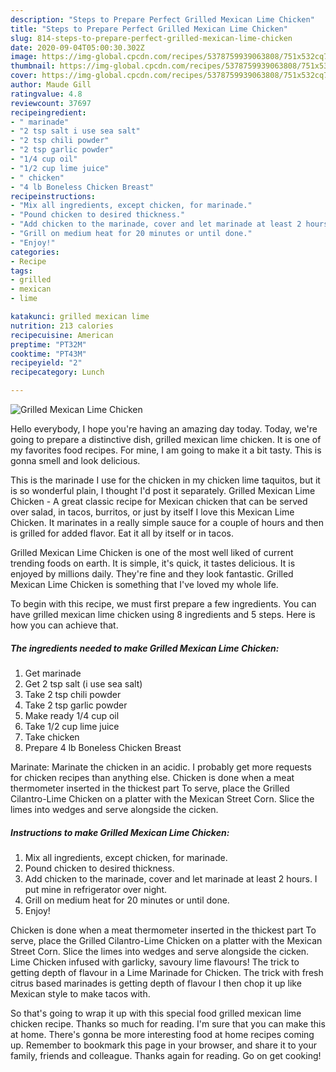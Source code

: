 ```yaml
---
description: "Steps to Prepare Perfect Grilled Mexican Lime Chicken"
title: "Steps to Prepare Perfect Grilled Mexican Lime Chicken"
slug: 814-steps-to-prepare-perfect-grilled-mexican-lime-chicken
date: 2020-09-04T05:00:30.302Z
image: https://img-global.cpcdn.com/recipes/5378759939063808/751x532cq70/grilled-mexican-lime-chicken-recipe-main-photo.jpg
thumbnail: https://img-global.cpcdn.com/recipes/5378759939063808/751x532cq70/grilled-mexican-lime-chicken-recipe-main-photo.jpg
cover: https://img-global.cpcdn.com/recipes/5378759939063808/751x532cq70/grilled-mexican-lime-chicken-recipe-main-photo.jpg
author: Maude Gill
ratingvalue: 4.8
reviewcount: 37697
recipeingredient:
- " marinade"
- "2 tsp salt i use sea salt"
- "2 tsp chili powder"
- "2 tsp garlic powder"
- "1/4 cup oil"
- "1/2 cup lime juice"
- " chicken"
- "4 lb Boneless Chicken Breast"
recipeinstructions:
- "Mix all ingredients, except chicken, for marinade."
- "Pound chicken to desired thickness."
- "Add chicken to the marinade, cover and let marinade at least 2 hours. I put mine in refrigerator over night."
- "Grill on medium heat for 20 minutes or until done."
- "Enjoy!"
categories:
- Recipe
tags:
- grilled
- mexican
- lime

katakunci: grilled mexican lime 
nutrition: 213 calories
recipecuisine: American
preptime: "PT32M"
cooktime: "PT43M"
recipeyield: "2"
recipecategory: Lunch

---
```



![Grilled Mexican Lime Chicken](https://img-global.cpcdn.com/recipes/5378759939063808/751x532cq70/grilled-mexican-lime-chicken-recipe-main-photo.jpg)

Hello everybody, I hope you're having an amazing day today. Today, we're going to prepare a distinctive dish, grilled mexican lime chicken. It is one of my favorites food recipes. For mine, I am going to make it a bit tasty. This is gonna smell and look delicious.

This is the marinade I use for the chicken in my chicken lime taquitos, but it is so wonderful plain, I thought I&#39;d post it separately. Grilled Mexican Lime Chicken - A great classic recipe for Mexican chicken that can be served over salad, in tacos, burritos, or just by itself I love this Mexican Lime Chicken. It marinates in a really simple sauce for a couple of hours and then is grilled for added flavor. Eat it all by itself or in tacos.

Grilled Mexican Lime Chicken is one of the most well liked of current trending foods on earth. It is simple, it's quick, it tastes delicious. It is enjoyed by millions daily. They're fine and they look fantastic. Grilled Mexican Lime Chicken is something that I've loved my whole life.


To begin with this recipe, we must first prepare a few ingredients. You can have grilled mexican lime chicken using 8 ingredients and 5 steps. Here is how you can achieve that.

<!--inarticleads1-->

##### The ingredients needed to make Grilled Mexican Lime Chicken:

1. Get  marinade
1. Get 2 tsp salt (i use sea salt)
1. Take 2 tsp chili powder
1. Take 2 tsp garlic powder
1. Make ready 1/4 cup oil
1. Take 1/2 cup lime juice
1. Take  chicken
1. Prepare 4 lb Boneless Chicken Breast


Marinate: Marinate the chicken in an acidic. I probably get more requests for chicken recipes than anything else. Chicken is done when a meat thermometer inserted in the thickest part To serve, place the Grilled Cilantro-Lime Chicken on a platter with the Mexican Street Corn. Slice the limes into wedges and serve alongside the cicken. 

<!--inarticleads2-->

##### Instructions to make Grilled Mexican Lime Chicken:

1. Mix all ingredients, except chicken, for marinade.
1. Pound chicken to desired thickness.
1. Add chicken to the marinade, cover and let marinade at least 2 hours. I put mine in refrigerator over night.
1. Grill on medium heat for 20 minutes or until done.
1. Enjoy!


Chicken is done when a meat thermometer inserted in the thickest part To serve, place the Grilled Cilantro-Lime Chicken on a platter with the Mexican Street Corn. Slice the limes into wedges and serve alongside the cicken. Lime Chicken infused with garlicky, savoury lime flavours! The trick to getting depth of flavour in a Lime Marinade for Chicken. The trick with fresh citrus based marinades is getting depth of flavour I then chop it up like Mexican style to make tacos with. 

So that's going to wrap it up with this special food grilled mexican lime chicken recipe. Thanks so much for reading. I'm sure that you can make this at home. There's gonna be more interesting food at home recipes coming up. Remember to bookmark this page in your browser, and share it to your family, friends and colleague. Thanks again for reading. Go on get cooking!
